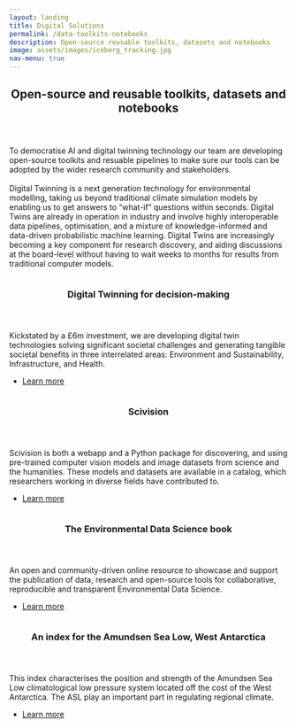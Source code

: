 ```yaml
---
layout: landing
title: Digital Solutions
permalink: /data-toolkits-notebooks
description: Open-source reusable toolkits, datasets and notebooks
image: assets/images/iceberg_tracking.jpg
nav-menu: true
---
```


<!-- Main -->
<div id="main">

<!-- One -->
<section id="one">
	<div class="inner">
		<header class="major">
			<h2>Open-source and reusable toolkits, datasets and notebooks</h2>
		</header>
		<p>To democratise AI and digital twinning technology our team are developing open-source toolkits and resuable pipelines to make sure our tools can be adopted by the wider research community and stakeholders.<br><br>
		Digital Twinning is a next generation technology for environmental modelling, taking us beyond traditional climate simulation models by enabling us to get answers to “what-if” questions within seconds. Digital Twins are already in operation in industry and involve highly interoperable data pipelines, optimisation, and a mixture of knowledge-informed and data-driven probabilistic machine learning. Digital Twins are increasingly becoming a key component for research discovery, and aiding discussions at the board-level without having to wait weeks to months for results from traditional computer models.</p>
	</div>
</section>

<!-- Two -->
<section id="two" class="spotlights">
	<section>
		<a href="https://www.turing.ac.uk/tricdigitaltwins" class="image">
			<img src="{% link assets/images/tric-dt.jpg %}" alt="" data-position="center center" />
		</a>
		<div class="content">
			<div class="inner">
				<header class="major">
					<h3>Digital Twinning for decision-making</h3>
				</header>
				<p>Kickstated by a £6m investment, we are developing digital twin technologies solving significant societal challenges and generating tangible societal benefits in three interrelated areas: Environment and Sustainability, Infrastructure, and Health.</p>
				<ul class="actions">
					<li><a href="https://www.turing.ac.uk/tricdigitaltwins" class="button">Learn more</a></li>
				</ul>
			</div>
		</div>
	</section>
	<section>
		<a href="https://sci.vision" class="image">
			<img src="{% link assets/images/scivision_webpage.png %}" alt="" data-position="center center" />
		</a>
		<div class="content">
			<div class="inner">
				<header class="major">
					<h3>Scivision</h3>
				</header>
				<p>Scivision is both a webapp and a Python package for discovering, and using pre-trained computer vision models and image datasets from science and the humanities. These models and datasets are available in a catalog, which researchers working in diverse fields have contributed to.</p>
				<ul class="actions">
					<li><a href="https://sci.vision" class="button">Learn more</a></li>
				</ul>
			</div>
		</div>
	</section>
	<section>
		<a href="https://edsbook.org/" class="image">
			<img src="{% link assets/images/edsbook-webpage.png %}" alt="" data-position="top center" />
		</a>
		<div class="content">
			<div class="inner">
				<header class="major">
					<h3>The Environmental Data Science book</h3>
				</header>
				<p>An open and community-driven online resource to showcase and support the publication of data, research and open-source tools for collaborative, reproducible and transparent Environmental Data Science.</p>
				<ul class="actions">
					<li><a href="https://edsbook.org/" class="button">Learn more</a></li>
				</ul>
			</div>
		</div>
	</section>
	<section>
		<a href="asl_index" class="image">
			<img src="{% link assets/images/asl_index-crop3.png %}" alt="" data-position="25% 25%" />
		</a>
		<div class="content">
			<div class="inner">
				<header class="major">
					<h3>An index for the Amundsen Sea Low, West Antarctica</h3>
				</header>
				<p>This index characterises the position and strength of the Amundsen Sea Low climatological low pressure system located off 
                the cost of the West Antarctica. The ASL play an important part in regulating regional climate.
                </p>
				<ul class="actions">
					<li><a href="asl_index" class="button">Learn more</a></li>
				</ul>
			</div>
		</div>
	</section>
</section>

<!-- Three -->
<!-- <section id="three">
	<div class="inner">
		<header class="major">
			<h2>Digital Infrastructure for Environmental Research</h2>
		</header>
		<p>BAS scientists and engineers are developing Digital Twins of the Antarctic and Arctic natural environments, polar research bases, our research ship and automated vehicles, and operational planning. By collaborating with a wide range of international research institutes and businesses our aim is to support international efforts to develop a Digital Twin Earth.</p>
		<ul class="actions">
			<li><a href="https://www.bas.ac.uk/project/digital-twins-of-the-polar-regions/" class="button next">See Project Page</a></li>
		</ul>
	</div>
</section> -->

</div>
